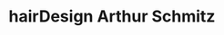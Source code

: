 ---
title: "hairDesign Arthur Schmitz"
url: /euskirchen/hairdesign-arthur-schmitz/
shop: Friseur
---